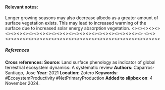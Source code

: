 #### **Relevant notes**:
Longer growing seasons may also decrease albedo as a greater amount of surface vegetation exists. This may lead to increased warming of the surface due to increased solar energy absorption vegetation.
<><><><><><><><><><><><><><><><><><><><><><><><><><><><><>
<><><><><><><><><><><><><><><><><><><><><><><><><><><><><>
##### References
**Cross references**:
**Source**: Land surface phenology as indicator of global terrestrial ecosystem dynamics: A systematic review
**Authors**: Caparros-Santiago, Jose
**Year**: 2021
**Location**: Zotero
**Keywords**: #EcosystemProductivity  #NetPrimaryProduction
**Added to slipbox on**:  4 November 2024. 